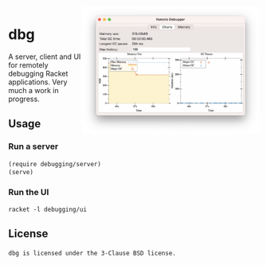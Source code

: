 <img src="https://github.com/Bogdanp/racket-dbg/raw/master/media/screenshot.png" alt="screenshot" width="356" height="256" align="right" />

# dbg

A server, client and UI for remotely debugging Racket applications.
Very much a work in progress.

## Usage
### Run a server

```racket
(require debugging/server)
(serve)
```

### Run the UI

    racket -l debugging/ui

## License

    dbg is licensed under the 3-Clause BSD license.
